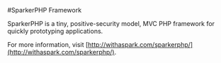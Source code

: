 #SparkerPHP Framework

SparkerPHP is a tiny, positive-security model, MVC PHP framework for quickly prototyping applications.

For more information, visit [http://withaspark.com/sparkerphp/](http://withaspark.com/sparkerphp/).
